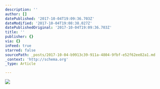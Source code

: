 ```yaml
---
description: ''
author: []
datePublished: '2017-10-04T19:09:36.703Z'
dateModified: '2017-10-04T19:08:38.027Z'
datePublishedOriginal: '2017-10-04T19:09:36.703Z'
title: ''
publisher: {}
via: {}
inFeed: true
starred: false
sourcePath: _posts/2017-10-04-b9913c39-911a-4804-9fbf-e52f62ee82a1.md
_context: 'http://schema.org'
_type: Article

---
```

![](https://the-grid-user-content.s3-us-west-2.amazonaws.com/0510c782-81b0-4c8b-a459-d8ee11ed7207.jpg)